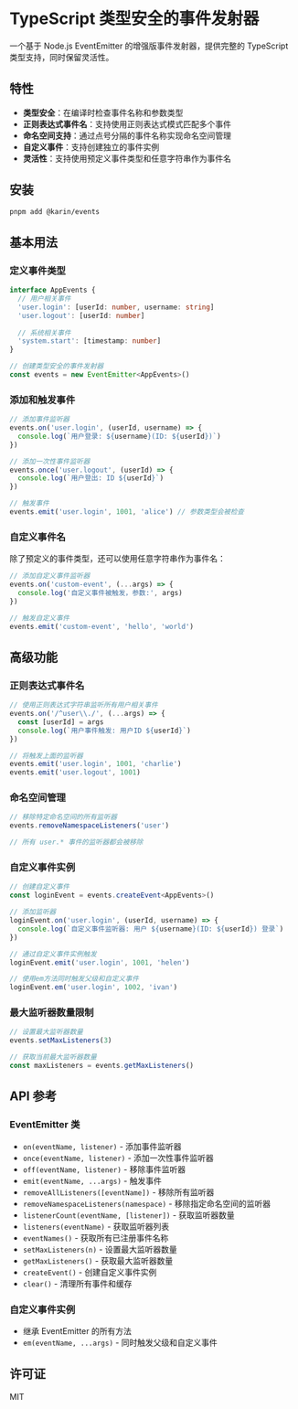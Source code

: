 # TypeScript 类型安全的事件发射器

一个基于 Node.js EventEmitter 的增强版事件发射器，提供完整的 TypeScript 类型支持，同时保留灵活性。

## 特性

- **类型安全**：在编译时检查事件名称和参数类型
- **正则表达式事件名**：支持使用正则表达式模式匹配多个事件
- **命名空间支持**：通过点号分隔的事件名称实现命名空间管理
- **自定义事件**：支持创建独立的事件实例
- **灵活性**：支持使用预定义事件类型和任意字符串作为事件名

## 安装

```bash
pnpm add @karin/events
```

## 基本用法

### 定义事件类型

```typescript
interface AppEvents {
  // 用户相关事件
  'user.login': [userId: number, username: string]
  'user.logout': [userId: number]
  
  // 系统相关事件
  'system.start': [timestamp: number]
}

// 创建类型安全的事件发射器
const events = new EventEmitter<AppEvents>()
```

### 添加和触发事件

```typescript
// 添加事件监听器
events.on('user.login', (userId, username) => {
  console.log(`用户登录: ${username}(ID: ${userId})`)
})

// 添加一次性事件监听器
events.once('user.logout', (userId) => {
  console.log(`用户登出: ID ${userId}`)
})

// 触发事件
events.emit('user.login', 1001, 'alice') // 参数类型会被检查
```

### 自定义事件名

除了预定义的事件类型，还可以使用任意字符串作为事件名：

```typescript
// 添加自定义事件监听器
events.on('custom-event', (...args) => {
  console.log('自定义事件被触发，参数:', args)
})

// 触发自定义事件
events.emit('custom-event', 'hello', 'world')
```

## 高级功能

### 正则表达式事件名

```typescript
// 使用正则表达式字符串监听所有用户相关事件
events.on('/^user\\./', (...args) => {
  const [userId] = args
  console.log(`用户事件触发: 用户ID ${userId}`)
})

// 将触发上面的监听器
events.emit('user.login', 1001, 'charlie')
events.emit('user.logout', 1001)
```

### 命名空间管理

```typescript
// 移除特定命名空间的所有监听器
events.removeNamespaceListeners('user')

// 所有 user.* 事件的监听器都会被移除
```

### 自定义事件实例

```typescript
// 创建自定义事件
const loginEvent = events.createEvent<AppEvents>()

// 添加监听器
loginEvent.on('user.login', (userId, username) => {
  console.log(`自定义事件监听器: 用户 ${username}(ID: ${userId}) 登录`)
})

// 通过自定义事件实例触发
loginEvent.emit('user.login', 1001, 'helen')

// 使用em方法同时触发父级和自定义事件
loginEvent.em('user.login', 1002, 'ivan')
```

### 最大监听器数量限制

```typescript
// 设置最大监听器数量
events.setMaxListeners(3)

// 获取当前最大监听器数量
const maxListeners = events.getMaxListeners()
```

## API 参考

### EventEmitter 类

- `on(eventName, listener)` - 添加事件监听器
- `once(eventName, listener)` - 添加一次性事件监听器
- `off(eventName, listener)` - 移除事件监听器
- `emit(eventName, ...args)` - 触发事件
- `removeAllListeners([eventName])` - 移除所有监听器
- `removeNamespaceListeners(namespace)` - 移除指定命名空间的监听器
- `listenerCount(eventName, [listener])` - 获取监听器数量
- `listeners(eventName)` - 获取监听器列表
- `eventNames()` - 获取所有已注册事件名称
- `setMaxListeners(n)` - 设置最大监听器数量
- `getMaxListeners()` - 获取最大监听器数量
- `createEvent()` - 创建自定义事件实例
- `clear()` - 清理所有事件和缓存

### 自定义事件实例

- 继承 EventEmitter 的所有方法
- `em(eventName, ...args)` - 同时触发父级和自定义事件

## 许可证

MIT 